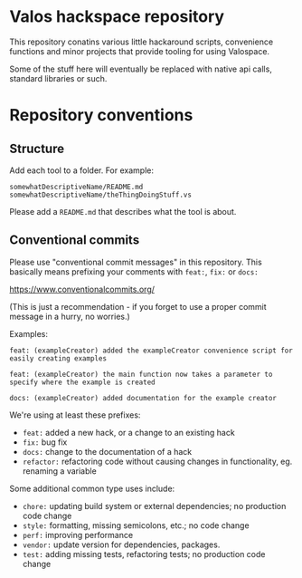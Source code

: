 # Valos hackspace repository

This repository conatins various little hackaround scripts, convenience functions and minor projects that provide tooling for using Valospace.

Some of the stuff here will eventually be replaced with native api calls, standard libraries or such.

# Repository conventions

## Structure

Add each tool to a folder. For example:

```
somewhatDescriptiveName/README.md
somewhatDescriptiveName/theThingDoingStuff.vs
```

Please add a `README.md` that describes what the tool is about.

## Conventional commits

Please use "conventional commit messages" in this repository. This basically means prefixing your comments with `feat:`, `fix:` or `docs:`

https://www.conventionalcommits.org/

(This is just a recommendation - if you forget to use a proper commit message in a hurry, no worries.)

Examples:

```
feat: (exampleCreator) added the exampleCreator convenience script for easily creating examples
```

```
feat: (exampleCreator) the main function now takes a parameter to specify where the example is created
```

```
docs: (exampleCreator) added documentation for the example creator
```

We're using at least these prefixes:

* `feat:` added a new hack, or a change to an existing hack
* `fix:` bug fix
* `docs:` change to the documentation of a hack
* `refactor:` refactoring code without causing changes in functionality, eg. renaming a variable

Some additional common type uses include:

* `chore:` updating build system or external dependencies; no production code change
* `style:` formatting, missing semicolons, etc.; no code change
* `perf:` improving performance
* `vendor:` update version for dependencies, packages.
* `test:` adding missing tests, refactoring tests; no production code change
